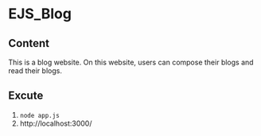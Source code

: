 # EJS_Blog

## Content
This is a blog website. On this website, users can compose their blogs and read their blogs.

## Excute
1. `node app.js`
2. http://localhost:3000/
